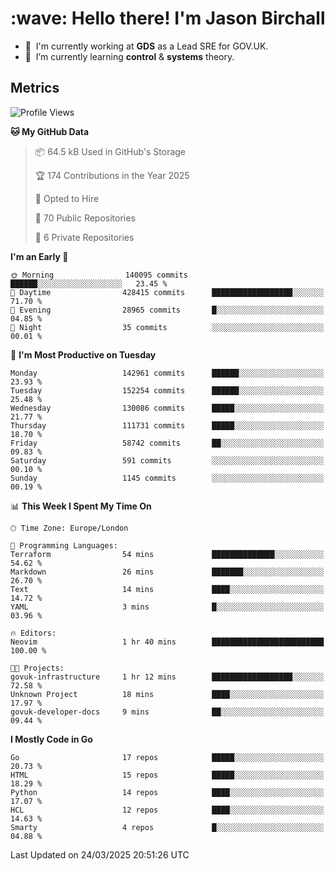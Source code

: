 <h1 align="left" id="jason-title">:wave: Hello there! I'm Jason Birchall</h1>

- :office: &nbsp;I'm currently working at **GDS** as a Lead SRE for GOV.UK.
- :seedling: &nbsp;I’m currently learning **control** & **systems** theory.

<h2>Metrics</h2>

<!--START_SECTION:waka-->
![Profile Views](http://img.shields.io/badge/Profile%20Views-0-blue)

**🐱 My GitHub Data** 

> 📦 64.5 kB Used in GitHub's Storage 
 > 
> 🏆 174 Contributions in the Year 2025
 > 
> 💼 Opted to Hire
 > 
> 📜 70 Public Repositories 
 > 
> 🔑 6 Private Repositories 
 > 
**I'm an Early 🐤** 

```text
🌞 Morning                140095 commits      ██████░░░░░░░░░░░░░░░░░░░   23.45 % 
🌆 Daytime                428415 commits      ██████████████████░░░░░░░   71.70 % 
🌃 Evening                28965 commits       █░░░░░░░░░░░░░░░░░░░░░░░░   04.85 % 
🌙 Night                  35 commits          ░░░░░░░░░░░░░░░░░░░░░░░░░   00.01 % 
```
📅 **I'm Most Productive on Tuesday** 

```text
Monday                   142961 commits      ██████░░░░░░░░░░░░░░░░░░░   23.93 % 
Tuesday                  152254 commits      ██████░░░░░░░░░░░░░░░░░░░   25.48 % 
Wednesday                130086 commits      █████░░░░░░░░░░░░░░░░░░░░   21.77 % 
Thursday                 111731 commits      █████░░░░░░░░░░░░░░░░░░░░   18.70 % 
Friday                   58742 commits       ██░░░░░░░░░░░░░░░░░░░░░░░   09.83 % 
Saturday                 591 commits         ░░░░░░░░░░░░░░░░░░░░░░░░░   00.10 % 
Sunday                   1145 commits        ░░░░░░░░░░░░░░░░░░░░░░░░░   00.19 % 
```


📊 **This Week I Spent My Time On** 

```text
🕑︎ Time Zone: Europe/London

💬 Programming Languages: 
Terraform                54 mins             ██████████████░░░░░░░░░░░   54.62 % 
Markdown                 26 mins             ███████░░░░░░░░░░░░░░░░░░   26.70 % 
Text                     14 mins             ████░░░░░░░░░░░░░░░░░░░░░   14.72 % 
YAML                     3 mins              █░░░░░░░░░░░░░░░░░░░░░░░░   03.96 % 

🔥 Editors: 
Neovim                   1 hr 40 mins        █████████████████████████   100.00 % 

🐱‍💻 Projects: 
govuk-infrastructure     1 hr 12 mins        ██████████████████░░░░░░░   72.58 % 
Unknown Project          18 mins             ████░░░░░░░░░░░░░░░░░░░░░   17.97 % 
govuk-developer-docs     9 mins              ██░░░░░░░░░░░░░░░░░░░░░░░   09.44 % 
```

**I Mostly Code in Go** 

```text
Go                       17 repos            █████░░░░░░░░░░░░░░░░░░░░   20.73 % 
HTML                     15 repos            █████░░░░░░░░░░░░░░░░░░░░   18.29 % 
Python                   14 repos            ████░░░░░░░░░░░░░░░░░░░░░   17.07 % 
HCL                      12 repos            ████░░░░░░░░░░░░░░░░░░░░░   14.63 % 
Smarty                   4 repos             █░░░░░░░░░░░░░░░░░░░░░░░░   04.88 % 
```




 Last Updated on 24/03/2025 20:51:26 UTC
<!--END_SECTION:waka-->

<!-- links -->

[issues page]: https://github.com/jasonBirchall/jasonBirchall/issues "jasonBirchall/issues"
